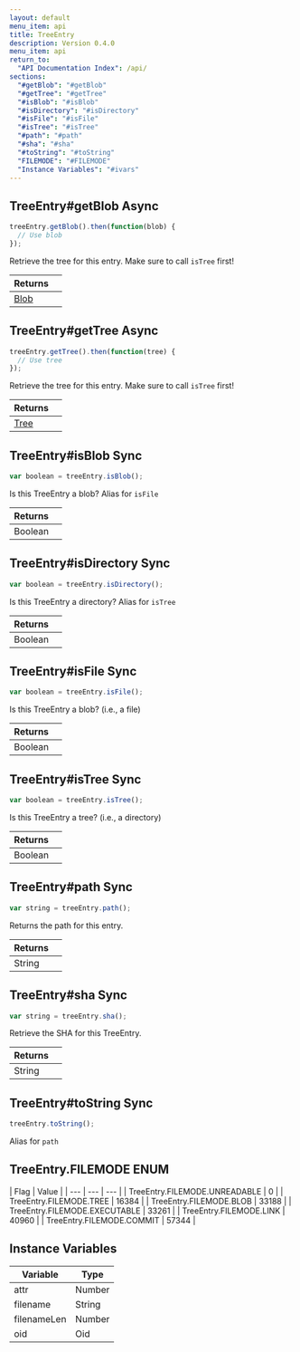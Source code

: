 ```yaml
---
layout: default
menu_item: api
title: TreeEntry
description: Version 0.4.0
menu_item: api
return_to:
  "API Documentation Index": /api/
sections:
  "#getBlob": "#getBlob"
  "#getTree": "#getTree"
  "#isBlob": "#isBlob"
  "#isDirectory": "#isDirectory"
  "#isFile": "#isFile"
  "#isTree": "#isTree"
  "#path": "#path"
  "#sha": "#sha"
  "#toString": "#toString"
  "FILEMODE": "#FILEMODE"
  "Instance Variables": "#ivars"
---
```


## <a name="getBlob"></a><span>TreeEntry#</span>getBlob <span class="tags"><span class="async">Async</span></span>

```js
treeEntry.getBlob().then(function(blob) {
  // Use blob
});
```

Retrieve the tree for this entry. Make sure to call `isTree` first!

| Returns |  |
| --- | --- |
| [Blob](/api/blob/) |  |

## <a name="getTree"></a><span>TreeEntry#</span>getTree <span class="tags"><span class="async">Async</span></span>

```js
treeEntry.getTree().then(function(tree) {
  // Use tree
});
```

Retrieve the tree for this entry. Make sure to call `isTree` first!

| Returns |  |
| --- | --- |
| [Tree](/api/tree/) |  |

## <a name="isBlob"></a><span>TreeEntry#</span>isBlob <span class="tags"><span class="sync">Sync</span></span>

```js
var boolean = treeEntry.isBlob();
```

Is this TreeEntry a blob? Alias for `isFile`

| Returns |  |
| --- | --- |
| Boolean |  |

## <a name="isDirectory"></a><span>TreeEntry#</span>isDirectory <span class="tags"><span class="sync">Sync</span></span>

```js
var boolean = treeEntry.isDirectory();
```

Is this TreeEntry a directory? Alias for `isTree`

| Returns |  |
| --- | --- |
| Boolean |  |

## <a name="isFile"></a><span>TreeEntry#</span>isFile <span class="tags"><span class="sync">Sync</span></span>

```js
var boolean = treeEntry.isFile();
```

Is this TreeEntry a blob? (i.e., a file)

| Returns |  |
| --- | --- |
| Boolean |  |

## <a name="isTree"></a><span>TreeEntry#</span>isTree <span class="tags"><span class="sync">Sync</span></span>

```js
var boolean = treeEntry.isTree();
```

Is this TreeEntry a tree? (i.e., a directory)

| Returns |  |
| --- | --- |
| Boolean |  |

## <a name="path"></a><span>TreeEntry#</span>path <span class="tags"><span class="sync">Sync</span></span>

```js
var string = treeEntry.path();
```

Returns the path for this entry.

| Returns |  |
| --- | --- |
| String |  |

## <a name="sha"></a><span>TreeEntry#</span>sha <span class="tags"><span class="sync">Sync</span></span>

```js
var string = treeEntry.sha();
```

Retrieve the SHA for this TreeEntry.

| Returns |  |
| --- | --- |
| String |  |

## <a name="toString"></a><span>TreeEntry#</span>toString <span class="tags"><span class="sync">Sync</span></span>

```js
treeEntry.toString();
```

Alias for `path`

## <a name="FILEMODE"></a><span>TreeEntry.</span>FILEMODE <span class="tags"><span class="enum">ENUM</span></span>

| Flag | Value |
| --- | --- | --- |
| <span>TreeEntry.FILEMODE.</span>UNREADABLE | 0 |
| <span>TreeEntry.FILEMODE.</span>TREE | 16384 |
| <span>TreeEntry.FILEMODE.</span>BLOB | 33188 |
| <span>TreeEntry.FILEMODE.</span>EXECUTABLE | 33261 |
| <span>TreeEntry.FILEMODE.</span>LINK | 40960 |
| <span>TreeEntry.FILEMODE.</span>COMMIT | 57344 |

## <a name="ivars"></a>Instance Variables

| Variable | Type |
| --- | --- |
| <a name="attr"></a>attr | Number |
| <a name="filename"></a>filename | String |
| <a name="filenameLen"></a>filenameLen | Number |
| <a name="oid"></a>oid | Oid |

